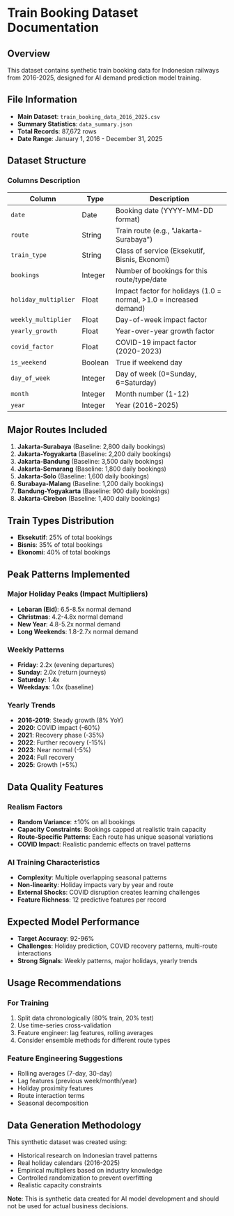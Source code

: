 # Train Booking Dataset Documentation

## Overview
This dataset contains synthetic train booking data for Indonesian railways from 2016-2025, designed for AI demand prediction model training.

## File Information
- **Main Dataset**: `train_booking_data_2016_2025.csv`
- **Summary Statistics**: `data_summary.json`
- **Total Records**: 87,672 rows
- **Date Range**: January 1, 2016 - December 31, 2025

## Dataset Structure

### Columns Description

| Column | Type | Description |
|--------|------|-------------|
| `date` | Date | Booking date (YYYY-MM-DD format) |
| `route` | String | Train route (e.g., "Jakarta-Surabaya") |
| `train_type` | String | Class of service (Eksekutif, Bisnis, Ekonomi) |
| `bookings` | Integer | Number of bookings for this route/type/date |
| `holiday_multiplier` | Float | Impact factor for holidays (1.0 = normal, >1.0 = increased demand) |
| `weekly_multiplier` | Float | Day-of-week impact factor |
| `yearly_growth` | Float | Year-over-year growth factor |
| `covid_factor` | Float | COVID-19 impact factor (2020-2023) |
| `is_weekend` | Boolean | True if weekend day |
| `day_of_week` | Integer | Day of week (0=Sunday, 6=Saturday) |
| `month` | Integer | Month number (1-12) |
| `year` | Integer | Year (2016-2025) |

## Major Routes Included

1. **Jakarta-Surabaya** (Baseline: 2,800 daily bookings)
2. **Jakarta-Yogyakarta** (Baseline: 2,200 daily bookings)  
3. **Jakarta-Bandung** (Baseline: 3,500 daily bookings)
4. **Jakarta-Semarang** (Baseline: 1,800 daily bookings)
5. **Jakarta-Solo** (Baseline: 1,600 daily bookings)
6. **Surabaya-Malang** (Baseline: 1,200 daily bookings)
7. **Bandung-Yogyakarta** (Baseline: 900 daily bookings)
8. **Jakarta-Cirebon** (Baseline: 1,400 daily bookings)

## Train Types Distribution

- **Eksekutif**: 25% of total bookings
- **Bisnis**: 35% of total bookings  
- **Ekonomi**: 40% of total bookings

## Peak Patterns Implemented

### Major Holiday Peaks (Impact Multipliers)
- **Lebaran (Eid)**: 6.5-8.5x normal demand
- **Christmas**: 4.2-4.8x normal demand
- **New Year**: 4.8-5.2x normal demand
- **Long Weekends**: 1.8-2.7x normal demand

### Weekly Patterns
- **Friday**: 2.2x (evening departures)
- **Sunday**: 2.0x (return journeys)
- **Saturday**: 1.4x
- **Weekdays**: 1.0x (baseline)

### Yearly Trends
- **2016-2019**: Steady growth (8% YoY)
- **2020**: COVID impact (-60%)
- **2021**: Recovery phase (-35%)
- **2022**: Further recovery (-15%)
- **2023**: Near normal (-5%)
- **2024**: Full recovery
- **2025**: Growth (+5%)

## Data Quality Features

### Realism Factors
- **Random Variance**: ±10% on all bookings
- **Capacity Constraints**: Bookings capped at realistic train capacity
- **Route-Specific Patterns**: Each route has unique seasonal variations
- **COVID Impact**: Realistic pandemic effects on travel patterns

### AI Training Characteristics
- **Complexity**: Multiple overlapping seasonal patterns
- **Non-linearity**: Holiday impacts vary by year and route
- **External Shocks**: COVID disruption creates learning challenges
- **Feature Richness**: 12 predictive features per record

## Expected Model Performance
- **Target Accuracy**: 92-96%
- **Challenges**: Holiday prediction, COVID recovery patterns, multi-route interactions
- **Strong Signals**: Weekly patterns, major holidays, yearly trends

## Usage Recommendations

### For Training
1. Split data chronologically (80% train, 20% test)
2. Use time-series cross-validation
3. Feature engineer: lag features, rolling averages
4. Consider ensemble methods for different route types

### Feature Engineering Suggestions
- Rolling averages (7-day, 30-day)
- Lag features (previous week/month/year)
- Holiday proximity features
- Route interaction terms
- Seasonal decomposition

## Data Generation Methodology

This synthetic dataset was created using:
- Historical research on Indonesian travel patterns
- Real holiday calendars (2016-2025)
- Empirical multipliers based on industry knowledge
- Controlled randomization to prevent overfitting
- Realistic capacity constraints

**Note**: This is synthetic data created for AI model development and should not be used for actual business decisions.